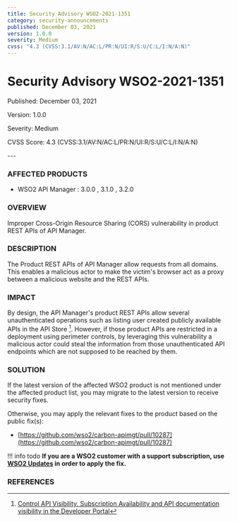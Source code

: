```yaml
---
title: Security Advisory WSO2-2021-1351
category: security-announcements
published: December 03, 2021
version: 1.0.0
severity: Medium
cvss: "4.3 (CVSS:3.1/AV:N/AC:L/PR:N/UI:R/S:U/C:L/I:N/A:N)"
---
```


# Security Advisory WSO2-2021-1351

<p class="doc-info">Published: December 03, 2021</p>
<p class="doc-info">Version: 1.0.0</p>
<p class="doc-info">Severity: Medium</p>
<p class="doc-info">CVSS Score: 4.3 (CVSS:3.1/AV:N/AC:L/PR:N/UI:R/S:U/C:L/I:N/A:N)</p>
---

### AFFECTED PRODUCTS
* WSO2 API Manager : 3.0.0 , 3.1.0 , 3.2.0


### OVERVIEW
Improper Cross-Origin Resource Sharing (CORS) vulnerability in product REST APIs of API Manager.


### DESCRIPTION
The Product REST APIs of API Manager allow requests from all domains. This enables a malicious actor to make the victim's browser act as a proxy between a malicious website and the REST APIs.


### IMPACT
By design, the API Manager's product REST APIs allow several unauthenticated operations such as listing user created publicly available APIs in the API Store [^1]. However, if those product APIs are restricted in a deployment using perimeter controls, by leveraging this vulnerability a malicious actor could steal the information from those unauthenticated API endpoints which are not supposed to be reached by them.


### SOLUTION
If the latest version of the affected WSO2 product is not mentioned under the affected product list, you may migrate to the latest version to receive security fixes.

Otherwise, you may apply the relevant fixes to the product based on the public fix(s):

* [https://github.com/wso2/carbon-apimgt/pull/10287](https://github.com/wso2/carbon-apimgt/pull/10287)


!!! info todo
    **If you are a WSO2 customer with a support subscription, use [WSO2 Updates](https://wso2.com/updates/) in order to apply the fix.**


### REFERENCES
[^1]: [Control API Visibility, Subscription Availability and API documentation visibility in the Developer Portal](https://apim.docs.wso2.com/en/latest/design/advanced-topics/control-api-visibility-and-subscription-availability-in-developer-portal/#control-api-visibility-subscription-availability-and-api-documentation-visibility-in-the-developer-portal)